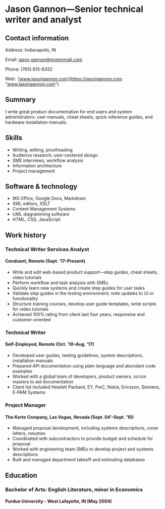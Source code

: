 # Jason Gannon—Senior technical writer and analyst

## Contact information

Address: Indianapolis, IN

Email: jason.gannon@protonmail.com

Phone: (765) 615-6332

Web: &nbsp;[www.jasongannon.com](https://jasongannon.com "www.jasongannon.com")


## Summary

I write great product documentation for end users and system administrators: user manuals, cheat sheets, quick reference guides, and hardware installation manuals.

## Skills

- Writing, editing, proofreading
- Audience research; user-centered design
- SME interviews, workflow analysis
- Information architecture
- Project management

## Software & technology

- MS Office, Google Docs, Markdown
- XML editors, XSLT
- Content Management Systems
- UML diagramming software
- HTML, CSS, JavaScript

## Work history

### Technical Writer Services Analyst

#### Conduent, Remote (Sept. ‘17–Present)

* Write and edit web-based product support—step guides, cheat sheets, video tutorials
* Perform workflow and task analysis with SMEs
* Quickly learn new systems and create step guides for user tasks
* Validate step guides in the testing environment; note updates to UI or functionality
* Structure training courses, develop user guide templates, write scripts for video tutorials
* Achieved 100% rating from client last four years; responsive and customer-oriented


### Technical Writer

#### Self-Employed, Remote (Oct. ’10–Aug. ’17)

* Developed user guides, testing guidelines, system descriptions, installation manuals
* Prepared API documentation using plain language and abundant code examples
* Worked with a global team of developers, product owners, scrum masters to aid documentation
* Client list included Hewlett Packard, EY, PwC, Nokia, Ericsson, Siemens, E-PAM Systems

### Project Manager

#### The Korte Company, Las Vegas, Nevada (Sept. 04’–Sept. ’10)

* Managed proposal development, including systems descriptions, cover letters, resumes
* Coordinated with subcontractors to provide budget and schedule for proposal
* Worked with engineering team SMEs to develop project and systems descriptions
* Built and managed department takeoff and estimating databases

## Education

### Bachelor of Arts: English Literature, minor in Economics

#### Purdue University - West Lafayette, IN (May 2004)
